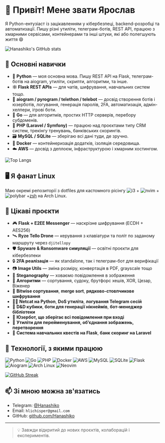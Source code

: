 # 👋 Привіт! Мене звати Ярослав

Я Python-ентузіаст із зацікавленням у кібербезпеці, backend-розробці та автоматизації. Пишу різні утиліти, телеграм-ботів, REST API, працюю з хмарними сервісами, контейнерами та інші штуки, які або полегшують життя 😄

![Hanashiko's GitHub stats](https://github-readme-stats.vercel.app/api?username=hanashiko&show_icons=true&theme=radical)

## 🧠 Основні навички

- 🐍 **Python** — моя основна мова. Пишу REST API на Flask, телеграм-ботів на aiogram, утиліти, скрипти, алгоритми, та інше.
- 🕸️ **Flask REST APIs** — для чатів, шифрування, навчальних систем тощо.
- 🤖 **aiogram / pyrogram / telethon / telebot** — досвід створення ботів і юзерботів, логування, генерація паролів, 2FA, автоматизація, адмін-хелпери, ігрові боти.
- 🐹 **Go** — для алгоритмів, простих HTTP серверів, перебору субдоменів.
- 🐘 **PHP (Laravel / Symfony)** — працюю над проєктами типу CRM систем, трекінгу тренувань, банківських скорингів.
- 🗃️ **MySQL / SQLite** — зберігаю всі дані туди, де зручно.
- 🐳 **Docker** — контейнеризація додатків, ізоляція середовища.
- ☁️ **AWS** — досвід з деплоєм, інфраструктурою і хмарним хостингом.

![Top Langs](https://github-readme-stats.vercel.app/api/top-langs/?username=hanashiko&layout=donut-vertical&theme=radical)

## 🖥️ Я фанат Linux

Маю окремі репозиторії з dotfiles для кастомного рісінгу ![i3](https://github.com/Hanashiko/dotfiles-i3) + ![nvim](https://github.com/Hanashiko/dotfiles-nvim) + ![polybar](https://github.com/Hanashiko/dotfiles-polybar) +[zsh](https://github.com/Hanashiko/dotfiles-zsh) на Arch Linux.

## 🚁 Цікаві проєкти

- 🎮 **Flask + E2EE Messenger** — наскрізне шифрування (ECDH + AES256)
- 🛰️ **Ryze Tello Drone** — керування з клавіатури та політ по заданому маршруту через `djitellopy`
- 🛡️ **Spyware & Ransomware симуляції** — освітні проєкти для кібербезпеки
- 🔒 **2FA реалізація** — як standalone, так і телеграм-бот для верифікації
- 📷 **Image Utils** — зміна розміру, конвертація в PDF, grayscale тощо
- 🤫 **Steganography** — ховаємо повідомлення в зображення
- 🧠 **Алгоритми** — сортування, судоку, брутфорс хешів, XOR, Цезар, Віженер
- 🧬 **Bitwise сортування**, **merge sort**, **рядково-стовпчикове шифрування**
- 🕵️‍♂️ **Netcat на Python**, **DoS утиліта**, **логування Telegram сесій**
- 🎲 **D&D кубики**, **боти для генерації нікнеймів**, **бот-менеджер бібліотеки**
- 🔐 **Юзербот, що зберігає всі повідомлення при вході**
- 📂 **Утиліти для перейменування, об’єднання зображень, перетворення**
- 🧠 **Система навчальних квестів на Flask**, **банк скоринг на Laravel**

## 🧰 Технології, з якими працюю

![Python](https://img.shields.io/badge/-Python-3776AB?logo=python&logoColor=fff&style=flat)
![Go](https://img.shields.io/badge/-Go-00ADD8?logo=go&logoColor=fff&style=flat)
![PHP](https://img.shields.io/badge/-PHP-777BB4?logo=php&logoColor=fff&style=flat)
![Docker](https://img.shields.io/badge/-Docker-2496ED?logo=docker&logoColor=white&style=flat)
![AWS](https://img.shields.io/badge/-AWS-232F3E?logo=amazon-aws&logoColor=white&style=flat)
![MySQL](https://img.shields.io/badge/-MySQL-4479A1?logo=mysql&logoColor=fff&style=flat)
![SQLite](https://img.shields.io/badge/-SQLite-003B57?logo=sqlite&logoColor=fff&style=flat)
![Flask](https://img.shields.io/badge/-Flask-000000?logo=flask&logoColor=white&style=flat)
![Aiogram](https://img.shields.io/badge/-Aiogram-2D2D2D?style=flat&logo=telegram&logoColor=white)
![Arch Linux](https://img.shields.io/badge/-Arch_Linux-1793D1?logo=arch-linux&logoColor=white&style=flat)
![Neovim](https://img.shields.io/badge/-Neovim-57A143?logo=neovim&logoColor=white&style=flat)

[![GitHub Streak](https://streak-stats.demolab.com?user=Hanashiko&theme=tokyonight&date_format=M%20j%5B%2C%20Y%5D)](https://git.io/streak-stats)

## 📫 Зі мною можна зв'язатись

- Telegram: [@Hanashiko](https://t.me/Hanashiko)
- Email: `hlichisper@gmail.com`
- GitHub: [github.com/Hanashiko](https://github.com/Hanashiko)

---

> 💡 Завжди відкритий до нових проєктів, колаборацій і експериментів.


